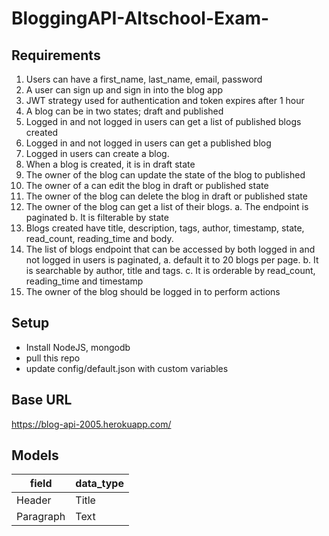 # BloggingAPI-Altschool-Exam-


## Requirements
1.	Users can have a first_name, last_name, email, password
2.	A user can sign up and sign in into the blog app
3.  JWT strategy used for authentication and token expires after 1 hour
4.	A blog can be in two states; draft and published
5.	Logged in and not logged in users can get a list of published blogs created
6.	Logged in and not logged in users can get a published blog
7.	Logged in users can create a blog.
8.	When a blog is created, it is in draft state
9.	The owner of the blog can update the state of the blog to published
10.	 The owner of a can edit the blog in draft or published state
11.	 The owner of the blog can delete the blog in draft or published state
12.	The owner of the blog can get a list of their blogs. 
a.	The endpoint is paginated
b.	It is filterable by state
13.	Blogs created have title, description, tags, author, timestamp, state, read_count, reading_time and body.
14.	The list of blogs endpoint that can be accessed by both logged in and not logged in users is paginated, 
a.	default it to 20 blogs per page. 
b.	It is searchable by author, title and tags.
c.	It is orderable by read_count, reading_time and timestamp
15. The owner of the blog should be logged in to perform actions


## Setup
- Install NodeJS, mongodb
- pull this repo
- update config/default.json with custom variables


## Base URL
https://blog-api-2005.herokuapp.com/

## Models
| field      | data_type |
| ----------- | ----------- |
| Header      | Title       |
| Paragraph   | Text        |
